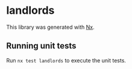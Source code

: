 # landlords

This library was generated with [Nx](https://nx.dev).

## Running unit tests

Run `nx test landlords` to execute the unit tests.
